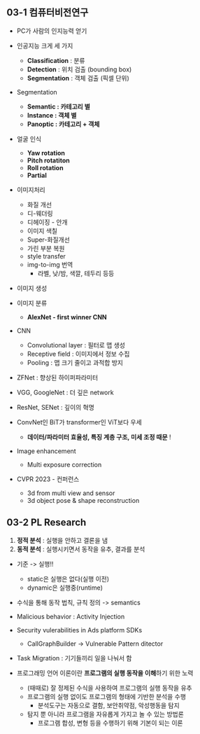 ## 03-1 컴퓨터비전연구
- PC가 사람의 인지능력 얻기
- 인공지능 크게 세 가지
	- **Classification** : 분류
	- **Detection** : 위치 검출 (bounding box)
	- **Segmentation** : 객체 검출 (픽셀 단위)

- Segmentation
	- **Semantic : 카테고리 별**
	- **Instance : 객체 별**
	- **Panoptic : 카테고리 + 객체**

- 얼굴 인식 
	- **Yaw rotation**
	- **Pitch rotatiton**
	- **Roll rotation**
	- **Partial**

- 이미지처리
	- 화질 개선
	- 디-웨더링
	- 디헤이징 - 안개 
	- 이미지 색칠
	- Super-화질개선
	- 가린 부분 복원
	- style transfer
	- img-to-img 번역
		- 라벨, 낮/밤, 색깔, 테두리 등등

- 이미지 생성
- 이미지 분류
	- **AlexNet - first winner CNN**

- CNN
	- Convolutional layer : 필터로 맵 생성
	- Receptive field : 이미지에서 정보 수집
	- Pooling : 맵 크기 줄이고 과적합 방지

- ZFNet : 향상된 하이퍼파라미터
- VGG, GoogleNet : 더 깊은 network
- ResNet, SENet : 깊이의 혁명

- ConvNet인 BiT가 transformer인 ViT보다 우세
	- **데이터/파라미터 효율성, 특징 계층 구조, 미세 조정 때문** !

- Image enhancement
	- Multi exposure correction

- CVPR 2023 - 컨퍼런스
	- 3d from multi view and sensor
	- 3d object pose & shape reconstruction


## 03-2 PL Research

1. **정적 분석** : 실행을 안하고 결론을 냄
2. **동적 분석** : 실행시키면서 동작을 유추, 결과를 분석

- 기준 -> 실행!!
	- static은 실행은 없다(실행 이전)
	- dynamic은 실행중(runtime) 


- 수식을 통해 동작 법칙, 규칙 정의 -> semantics

- Malicious behavior : Activity Injection
- Security vulerabilities in Ads platform SDKs
	- CallGraphBuilder -> Vulnerable Pattern ditector

- Task Migration : 기기들끼리 일을 나눠서 함

- 프로그래밍 언어 이론이란 **프로그램의 실행 동작을 이해**하기 위한 노력
	- (때때로) 잘 정제된 수식을 사용하여 프로그램의 실행 동작을 유추
	- 프로그램의 실행 없이도 프로그램의 형태에 기반한 분석을 수행
		- 분석도구는 자동으로 결함, 보안취약점, 악성행동을 탐지
	- 탐지 뿐 아니라 프로그램을 자유롭게 가지고 놀 수 있는 방법론
		- 프로그램 합성, 변형 등을 수행하기 위해 기본이 되는 이론